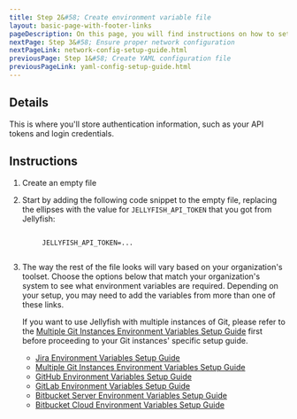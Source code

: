 ```yaml
---
title: Step 2&#58; Create environment variable file
layout: basic-page-with-footer-links
pageDescription: On this page, you will find instructions on how to set up your environment variables, to store authentication information.
nextPage: Step 3&#58; Ensure proper network configuration
nextPageLink: network-config-setup-guide.html
previousPage: Step 1&#58; Create YAML configuration file
previousPageLink: yaml-config-setup-guide.html
---
```


## Details

This is where you'll store authentication information, such as your API tokens and login credentials.


## Instructions

1. Create an empty file

2. Start by adding the following code snippet to the empty file, replacing the ellipses with the value for `JELLYFISH_API_TOKEN` that you got from Jellyfish:  

    <p class="code-block"><code>
        JELLYFISH_API_TOKEN=...
    </code></p>

3. The way the rest of the file looks will vary based on your organization's toolset. Choose the options below that match your organization's system to see what environment variables are required. Depending on your setup, you may need to add the variables from more than one of these links.  

    If you want to use Jellyfish with multiple instances of Git, please refer to the [Multiple Git Instances Environment Variables Setup Guide](multi-git-setup-guide.html) first before proceeding to your Git instances' specific setup guide.

    * [Jira Environment Variables Setup Guide](jira-setup-guide.html)
    * [Multiple Git Instances Environment Variables Setup Guide](multi-git-setup-guide.html)
    * [GitHub Environment Variables Setup Guide](github-setup-guide.html)
    * [GitLab Environment Variables Setup Guide](gitlab-setup-guide.html)
    * [Bitbucket Server Environment Variables Setup Guide](bitbucket-server-setup-guide.html)
    * [Bitbucket Cloud Environment Variables Setup Guide](bitbucket-cloud-setup-guide.html)